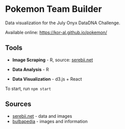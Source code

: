 # Pokemon Team Builder

Data visualization for the July Onyx DataDNA Challenge. 

Available online: https://kor-al.github.io/pokemon/

## Tools

- **Image Scraping** - R, source: [serebii.net](http://serebii.net/)

- **Data Analysis** - R

- **Data Visualization** - d3.js + React

To start, run `npm start`

## Sources

- [serebii.net](http://serebii.net/) - data and images
- [bulbapedia](https://bulbapedia.bulbagarden.net/wiki/Main_Page) - images and information
